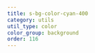 ```yaml
---
title: s-bg-color-cyan-400
category: utils
util_type: color
color_group: background
order: 116
---
```

<div class="s-bg-color-cyan-400"></div>
